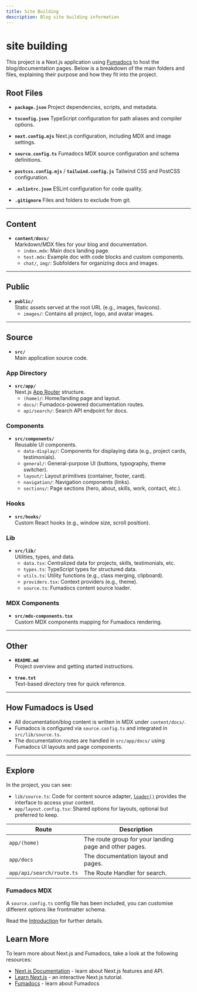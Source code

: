 ```yaml
---
title: Site Building
description: Blog site building information
---
```

# site building
This project is a Next.js application using [Fumadocs](https://fumadocs.dev) to host the blog/documentation pages. Below is a breakdown of the main folders and files, explaining their purpose and how they fit into the project.

## Root Files

- **`package.json`** Project dependencies, scripts, and metadata.

- **`tsconfig.json`** TypeScript configuration for path aliases and compiler options.

- **`next.config.mjs`** Next.js configuration, including MDX and image settings.

- **`source.config.ts`** Fumadocs MDX source configuration and schema definitions.

- **`postcss.config.mjs`** / **`tailwind.config.js`** Tailwind CSS and PostCSS configuration.

- **`.eslintrc.json`** ESLint configuration for code quality.

- **`.gitignore`** Files and folders to exclude from git.

---

## Content

- **`content/docs/`**  
  Markdown/MDX files for your blog and documentation.
    - `index.mdx`: Main docs landing page.
    - `test.mdx`: Example doc with code blocks and custom components.
    - `chat/`, `img/`: Subfolders for organizing docs and images.

---

## Public

- **`public/`**  
  Static assets served at the root URL (e.g., images, favicons).
    - `images/`: Contains all project, logo, and avatar images.

---

## Source

- **`src/`**  
  Main application source code.

### App Directory

- **`src/app/`**  
  Next.js [App Router](https://nextjs.org/docs/app) structure.
    - `(home)/`: Home/landing page and layout.
    - `docs/`: Fumadocs-powered documentation routes.
    - `api/search/`: Search API endpoint for docs.

### Components

- **`src/components/`**  
  Reusable UI components.
    - `data-display/`: Components for displaying data (e.g., project cards, testimonials).
    - `general/`: General-purpose UI (buttons, typography, theme switcher).
    - `layout/`: Layout primitives (container, footer, card).
    - `navigation/`: Navigation components (links).
    - `sections/`: Page sections (hero, about, skills, work, contact, etc.).

### Hooks

- **`src/hooks/`**  
  Custom React hooks (e.g., window size, scroll position).

### Lib

- **`src/lib/`**  
  Utilities, types, and data.
    - `data.tsx`: Centralized data for projects, skills, testimonials, etc.
    - `types.ts`: TypeScript types for structured data.
    - `utils.ts`: Utility functions (e.g., class merging, clipboard).
    - `providers.tsx`: Context providers (e.g., theme).
    - `source.ts`: Fumadocs content source loader.

### MDX Components

- **`src/mdx-components.tsx`**  
  Custom MDX components mapping for Fumadocs rendering.

---

## Other

- **`README.md`**  
  Project overview and getting started instructions.

- **`tree.txt`**  
  Text-based directory tree for quick reference.

---

## How Fumadocs is Used

- All documentation/blog content is written in MDX under `content/docs/`.
- Fumadocs is configured via `source.config.ts` and integrated in `src/lib/source.ts`.
- The documentation routes are handled in `src/app/docs/` using Fumadocs UI layouts and page components.

---

## Explore

In the project, you can see:

- `lib/source.ts`: Code for content source adapter, [`loader()`](https://fumadocs.dev/docs/headless/source-api) provides the interface to access your content.
- `app/layout.config.tsx`: Shared options for layouts, optional but preferred to keep.

| Route                     | Description                                            |
| ------------------------- | ------------------------------------------------------ |
| `app/(home)`              | The route group for your landing page and other pages. |
| `app/docs`                | The documentation layout and pages.                    |
| `app/api/search/route.ts` | The Route Handler for search.                          |

### Fumadocs MDX

A `source.config.ts` config file has been included, you can customise different options like frontmatter schema.

Read the [Introduction](https://fumadocs.dev/docs/mdx) for further details.

## Learn More

To learn more about Next.js and Fumadocs, take a look at the following
resources:

- [Next.js Documentation](https://nextjs.org/docs) - learn about Next.js
  features and API.
- [Learn Next.js](https://nextjs.org/learn) - an interactive Next.js tutorial.
- [Fumadocs](https://fumadocs.vercel.app) - learn about Fumadocs
